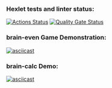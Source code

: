 ### Hexlet tests and linter status:
[![Actions Status](https://github.com/RomanVetrov/python-project-49/actions/workflows/hexlet-check.yml/badge.svg)](https://github.com/RomanVetrov/python-project-49/actions)
[![Quality Gate Status](https://sonarcloud.io/api/project_badges/measure?project=RomanVetrov_python-project-49&metric=alert_status)](https://sonarcloud.io/summary/new_code?id=RomanVetrov_python-project-49)

### brain-even Game Demonstration:
[![asciicast](https://asciinema.org/a/boT5JHUGYEjhzKNlRY39mLTY7.svg)](https://asciinema.org/a/boT5JHUGYEjhzKNlRY39mLTY7)

### brain-calc Demo:
[![asciicast](https://asciinema.org/a/cITxXVOnlQYNxwjCtxHLAPQTW.svg)](https://asciinema.org/a/cITxXVOnlQYNxwjCtxHLAPQTW)
